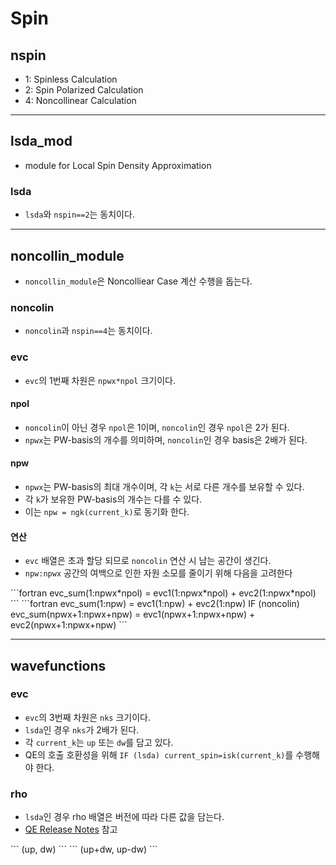 # Spin
## nspin
* 1: Spinless Calculation
* 2: Spin Polarized Calculation
* 4: Noncollinear Calculation

---

## lsda_mod
* module for Local Spin Density Approximation
### lsda
* `lsda`와 `nspin==2`는 동치이다.

---

## noncollin_module
* `noncollin_module`은 Noncolliear Case 계산 수행을 돕는다.
### noncolin
* `noncolin`과 `nspin==4`는 동치이다.
### evc
* `evc`의 1번째 차원은 `npwx*npol` 크기이다.
#### npol
* `noncolin`이 아닌 경우 `npol`은 1이며, `noncolin`인 경우 `npol`은 2가 된다.
* `npwx`는 PW-basis의 개수를 의미하며, `noncolin`인 경우 basis은 2배가 된다.
#### npw
* `npwx`는 PW-basis의 최대 개수이며, 각 `k`는 서로 다른 개수를 보유할 수 있다.
* 각 `k`가 보유한 PW-basis의 개수는 다를 수 있다.
* 이는 `npw = ngk(current_k)`로 동기화 한다.
#### 연산
* `evc` 배열은 초과 할당 되므로 `noncolin` 연산 시 남는 공간이 생긴다.
* `npw:npwx` 공간의 여백으로 인한 자원 소모를 줄이기 위해 다음을 고려한다
<Tabs>
    <TabItem value="Invalid" label="Invalid">
    ```fortran
    evc_sum(1:npwx*npol) = evc1(1:npwx*npol) + evc2(1:npwx*npol)
    ```
    </TabItem>
    <TabItem value="valid" label="Valid">
    ```fortran
    evc_sum(1:npw) = evc1(1:npw) + evc2(1:npw)
    IF (noncolin) evc_sum(npwx+1:npwx+npw) = evc1(npwx+1:npwx+npw) + evc2(npwx+1:npwx+npw)
    ```
    </TabItem>
</Tabs>

---

## wavefunctions
### evc
* `evc`의 3번째 차원은 `nks` 크기이다.
* `lsda`인 경우 `nks`가 2배가 된다.
* 각 `current_k`는 `up` 또는 `dw`를 담고 있다.
* QE의 호출 호환성을 위해 `IF (lsda) current_spin=isk(current_k)`를 수행해야 한다.
### rho
* `lsda`인 경우 rho 배열은 버전에 따라 다른 값을 담는다.  
* [QE Release Notes](https://github.com/QEF/q-e/blob/develop/Doc/release-notes) 참고

<Tabs>
    <TabItem value="6.4 이전" label="v6.4 이전">
    ```
    (up, dw)
    ```
    </TabItem>
    <TabItem value="6.4 이후" label="v6.4 이후">
    ```
    (up+dw, up-dw)
    ```
    </TabItem>
</Tabs>
